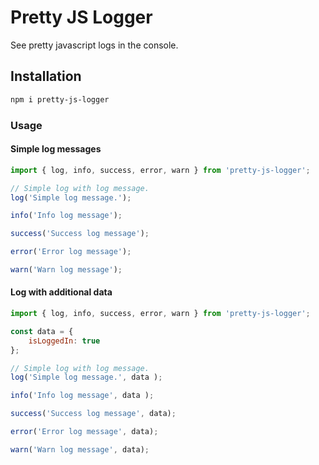 # Pretty JS Logger

See pretty javascript logs in the console.

## Installation

```sh
npm i pretty-js-logger
```

### Usage

#### Simple log messages

```js
import { log, info, success, error, warn } from 'pretty-js-logger';

// Simple log with log message.
log('Simple log message.');

info('Info log message');

success('Success log message');

error('Error log message');

warn('Warn log message');
```

#### Log with additional data

```js
import { log, info, success, error, warn } from 'pretty-js-logger';

const data = {
    isLoggedIn: true
};

// Simple log with log message.
log('Simple log message.', data );

info('Info log message', data );

success('Success log message', data);

error('Error log message', data);

warn('Warn log message', data);
```